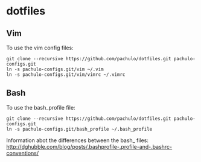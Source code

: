 # dotfiles

## Vim
To use the vim config files:

	git clone --recursive https://github.com/pachulo/dotfiles.git pachulo-configs.git
	ln -s pachulo-configs.git/vim ~/.vim
	ln -s pachulo-configs.git/vim/vimrc ~/.vimrc

## Bash
To use the bash_profile file:

	git clone --recursive https://github.com/pachulo/dotfiles.git pachulo-configs.git
	ln -s pachulo-configs.git/bash_profile ~/.bash_profile

Information abot the differences between the bash_ files:
http://dghubble.com/blog/posts/.bashprofile-.profile-and-.bashrc-conventions/
